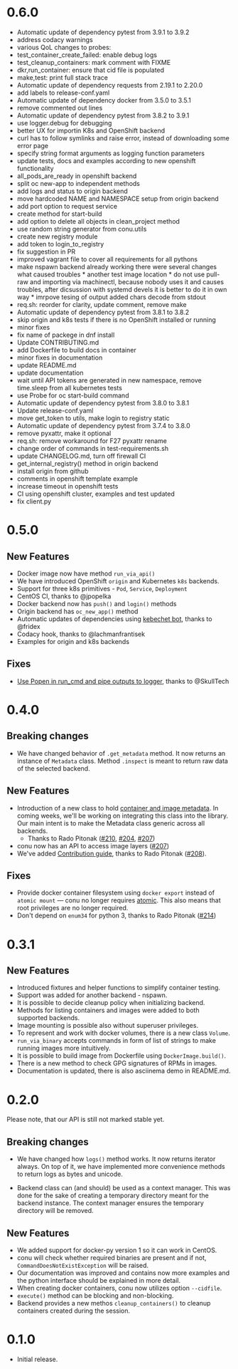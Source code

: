 # 0.6.0

* Automatic update of dependency pytest from 3.9.1 to 3.9.2
* address codacy warnings
* various QoL changes to probes:
* test_container_create_failed: enable debug logs
* test_cleanup_containers: mark comment with FIXME
* dkr,run_container: ensure that cid file is populated
* make,test: print full stack trace
* Automatic update of dependency requests from 2.19.1 to 2.20.0
* add labels to release-conf.yaml
* Automatic update of dependency docker from 3.5.0 to 3.5.1
* remove commented out lines
* Automatic update of dependency pytest from 3.8.2 to 3.9.1
* use logger.debug for debugging
* better UX for importin K8s and OpenShift backend
* curl has to follow symlinks and raise error, instead of downloading some error page
* specify string format arguments as logging function parameters
* update tests, docs and examples according to new openshift functionality
* all_pods_are_ready in openshift backend
* split oc new-app to independent methods
* add logs and status to origin backend
* move hardcoded NAME and NAMESPACE setup from origin backend
* add port option to request service
* create method for start-build
* add option to delete all objects in clean_project method
* use random string generator from conu.utils
* create new registry module
* add token to login_to_registry
* fix suggestion in PR
* improved vagrant file to cover all requirements for all pythons
* make nspawn backend already working there were several changes what caused troubles  * another test image location  * do not use pull-raw and importing via machinectl, because nobody uses it and causes troubles,    after dicsussion with systemd devels it is better to do it in own way  * imrpove tesing of output added chars decode from stdout
* req.sh: reorder for clarity, update comment, remove make
* Automatic update of dependency pytest from 3.8.1 to 3.8.2
* skip origin and k8s tests if there is no OpenShift installed or running
* minor fixes
* fix name of packege in dnf install
* Update CONTRIBUTING.md
* add Dockerfile to build docs in container
* minor fixes in documentation
* update README.md
* update documentation
* wait until API tokens are generated in new namespace, remove time.sleep from all kubernetes tests
* use Probe for oc start-build command
* Automatic update of dependency pytest from 3.8.0 to 3.8.1
* Update release-conf.yaml
* move get_token to utils, make login to registry static
* Automatic update of dependency pytest from 3.7.4 to 3.8.0
* remove pyxattr, make it optional
* req.sh: remove workaround for F27 pyxattr rename
* change order of commands in test-requirements.sh
* update CHANGELOG.md, turn off firewall CI
* get_internal_registry() method in origin backend
* install origin from github
* comments in openshift template example
* increase timeout in openshift tests
* CI using openshift cluster, examples and test updated
* fix client.py

# 0.5.0

## New Features

* Docker image now have method `run_via_api()`
* We have introduced OpenShift `origin` and Kubernetes `k8s` backends.
* Support for three k8s primitives - `Pod`, `Service`, `Deployment`
* CentOS CI, thanks to @jpopelka
* Docker backend now has `push()` and `login()` methods
* Origin backend has `oc_new_app()` method
* Automatic updates of dependencies using [kebechet bot](https://github.com/thoth-station/kebechet), thanks to @fridex
* Codacy hook, thanks to @lachmanfrantisek
* Examples for origin and k8s backends

## Fixes
* [Use Popen in run_cmd and pipe outputs to logger](https://github.com/user-cont/conu/pull/263), thanks to @SkullTech


# 0.4.0

## Breaking changes

* We have changed behavior of `.get_metadata` method. It now returns an
  instance of `Metadata` class. Method `.inspect` is meant to return raw data
  of the selected backend.

## New Features

* Introduction of a new class to hold [container and image
  metadata](https://github.com/user-cont/conu/blob/d19accbbc82b7a04090fc6339f4974c73f2987d6/conu/apidefs/metadata.py#L4).
  In coming weeks, we'll be working on integrating this class into the library.
  Our main intent is to make the Metadata class generic across all backends.
  * Thanks to Rado Pitonak
    ([#210](https://github.com/user-cont/conu/pulls/210),
    [#204](https://github.com/user-cont/conu/pulls/204),
    [#207](https://github.com/user-cont/conu/pulls/207))
* conu now has an API to access image layers ([#207](https://github.com/user-cont/conu/pulls/203))
* We've added [Contribution guide](https://github.com/user-cont/conu/blob/master/CONTRIBUTING.md), thanks to Rado Pitonak ([#208](https://github.com/user-cont/conu/pulls/208)).

## Fixes

* Provide docker container filesystem using `docker export` instead of `atomic
  mount` — conu no longer requires
  [atomic](https://github.com/projectatomic/atomic). This also means that root
  privileges are no longer required.
* Don't depend on `enum34` for python 3, thanks to Rado Pitonak ([#214](https://github.com/user-cont/conu/pulls/214))


# 0.3.1

## New Features

* Introduced fixtures and helper functions to simplify container testing.
* Support was added for another backend - nspawn.
* It is possible to decide cleanup policy when initializing backend.
* Methods for listing containers and images were added to both supported backends.
* Image mounting is possible also without superuser privileges.
* To represent and work with docker volumes, there is a new class `Volume`.
* `run_via_binary` accepts commands in form of list of strings
  to make running images more intuitively.
* It is possible to build image from Dockerfile using `DockerImage.build()`.
* There is a new method to check GPG signatures of RPMs in images.
* Documentation is updated, there is also asciinema demo in README.md.


# 0.2.0

Please note, that our API is still not marked stable yet.

## Breaking changes

* We have changed how `logs()` method works. It now returns iterator always. On
  top of it, we have implemented more convenience methods to return logs as
  bytes and unicode.

* Backend class can (and should) be used as a context manager. This was done
  for the sake of creating a temporary directory meant for the backend
  instance. The context manager ensures the temporary directory will be removed.

## New Features

* We added support for docker-py version 1 so it can work in CentOS.
* conu will check whether required binaries are present and if not,
  `CommandDoesNotExistException` will be raised.
* Our documentation was improved and contains now more examples and the python
  interface should be explained in more detail.
* When creating docker containers, conu now utilizes option `--cidfile`.
* `execute()` method can be blocking and non-blocking.
* Backend provides a new methos `cleanup_containers()` to cleanup containers
  created during the session.


# 0.1.0

* Initial release.
